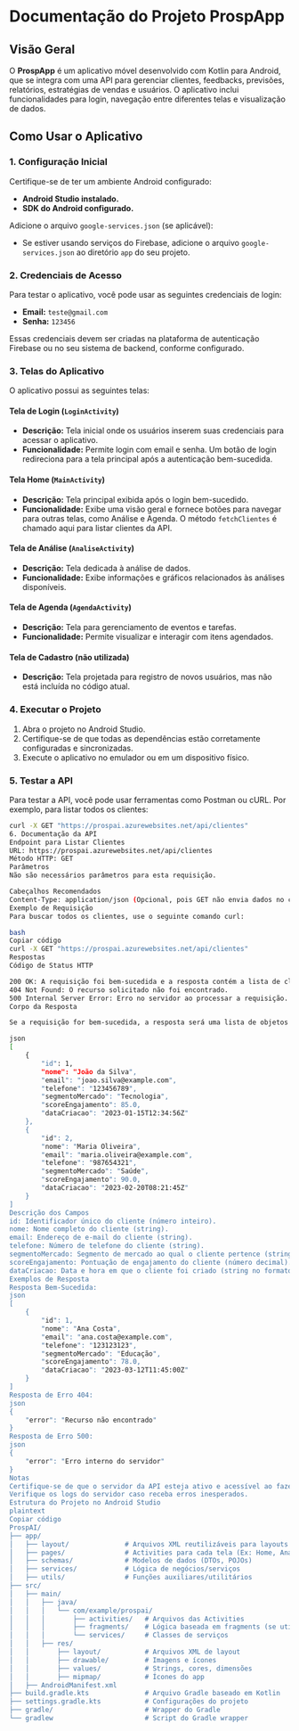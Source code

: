 # Documentação do Projeto ProspApp

## Visão Geral

O **ProspApp** é um aplicativo móvel desenvolvido com Kotlin para Android, que se integra com uma API para gerenciar clientes, feedbacks, previsões, relatórios, estratégias de vendas e usuários. O aplicativo inclui funcionalidades para login, navegação entre diferentes telas e visualização de dados.

## Como Usar o Aplicativo

### 1. Configuração Inicial

Certifique-se de ter um ambiente Android configurado:

- **Android Studio instalado.**
- **SDK do Android configurado.**

Adicione o arquivo `google-services.json` (se aplicável):

- Se estiver usando serviços do Firebase, adicione o arquivo `google-services.json` ao diretório `app` do seu projeto.

### 2. Credenciais de Acesso

Para testar o aplicativo, você pode usar as seguintes credenciais de login:

- **Email:** `teste@gmail.com`
- **Senha:** `123456`

Essas credenciais devem ser criadas na plataforma de autenticação Firebase ou no seu sistema de backend, conforme configurado.

### 3. Telas do Aplicativo

O aplicativo possui as seguintes telas:

#### Tela de Login (`LoginActivity`)

- **Descrição:** Tela inicial onde os usuários inserem suas credenciais para acessar o aplicativo.
- **Funcionalidade:** Permite login com email e senha. Um botão de login redireciona para a tela principal após a autenticação bem-sucedida.

#### Tela Home (`MainActivity`)

- **Descrição:** Tela principal exibida após o login bem-sucedido.
- **Funcionalidade:** Exibe uma visão geral e fornece botões para navegar para outras telas, como Análise e Agenda. O método `fetchClientes` é chamado aqui para listar clientes da API.

#### Tela de Análise (`AnaliseActivity`)

- **Descrição:** Tela dedicada à análise de dados.
- **Funcionalidade:** Exibe informações e gráficos relacionados às análises disponíveis.

#### Tela de Agenda (`AgendaActivity`)

- **Descrição:** Tela para gerenciamento de eventos e tarefas.
- **Funcionalidade:** Permite visualizar e interagir com itens agendados.

#### Tela de Cadastro (não utilizada)

- **Descrição:** Tela projetada para registro de novos usuários, mas não está incluída no código atual.

### 4. Executar o Projeto

1. Abra o projeto no Android Studio.
2. Certifique-se de que todas as dependências estão corretamente configuradas e sincronizadas.
3. Execute o aplicativo no emulador ou em um dispositivo físico.

### 5. Testar a API

Para testar a API, você pode usar ferramentas como Postman ou cURL. Por exemplo, para listar todos os clientes:

```bash
curl -X GET "https://prospai.azurewebsites.net/api/clientes"
6. Documentação da API
Endpoint para Listar Clientes
URL: https://prospai.azurewebsites.net/api/clientes
Método HTTP: GET
Parâmetros
Não são necessários parâmetros para esta requisição.

Cabeçalhos Recomendados
Content-Type: application/json (Opcional, pois GET não envia dados no corpo)
Exemplo de Requisição
Para buscar todos os clientes, use o seguinte comando curl:

bash
Copiar código
curl -X GET "https://prospai.azurewebsites.net/api/clientes"
Respostas
Código de Status HTTP

200 OK: A requisição foi bem-sucedida e a resposta contém a lista de clientes.
404 Not Found: O recurso solicitado não foi encontrado.
500 Internal Server Error: Erro no servidor ao processar a requisição.
Corpo da Resposta

Se a requisição for bem-sucedida, a resposta será uma lista de objetos JSON representando os clientes. Exemplo de resposta:

json
[
    {
        "id": 1,
        "nome": "João da Silva",
        "email": "joao.silva@example.com",
        "telefone": "123456789",
        "segmentoMercado": "Tecnologia",
        "scoreEngajamento": 85.0,
        "dataCriacao": "2023-01-15T12:34:56Z"
    },
    {
        "id": 2,
        "nome": "Maria Oliveira",
        "email": "maria.oliveira@example.com",
        "telefone": "987654321",
        "segmentoMercado": "Saúde",
        "scoreEngajamento": 90.0,
        "dataCriacao": "2023-02-20T08:21:45Z"
    }
]
Descrição dos Campos
id: Identificador único do cliente (número inteiro).
nome: Nome completo do cliente (string).
email: Endereço de e-mail do cliente (string).
telefone: Número de telefone do cliente (string).
segmentoMercado: Segmento de mercado ao qual o cliente pertence (string).
scoreEngajamento: Pontuação de engajamento do cliente (número decimal).
dataCriacao: Data e hora em que o cliente foi criado (string no formato ISO 8601).
Exemplos de Resposta
Resposta Bem-Sucedida:
json
[
    {
        "id": 1,
        "nome": "Ana Costa",
        "email": "ana.costa@example.com",
        "telefone": "123123123",
        "segmentoMercado": "Educação",
        "scoreEngajamento": 78.0,
        "dataCriacao": "2023-03-12T11:45:00Z"
    }
]
Resposta de Erro 404:
json
{
    "error": "Recurso não encontrado"
}
Resposta de Erro 500:
json
{
    "error": "Erro interno do servidor"
}
Notas
Certifique-se de que o servidor da API esteja ativo e acessível ao fazer a requisição.
Verifique os logs do servidor caso receba erros inesperados.
Estrutura do Projeto no Android Studio
plaintext
Copiar código
ProspAI/
├── app/
│   ├── layout/              # Arquivos XML reutilizáveis para layouts
│   ├── pages/               # Activities para cada tela (Ex: Home, Analise, etc.)
│   ├── schemas/             # Modelos de dados (DTOs, POJOs)
│   ├── services/            # Lógica de negócios/serviços
│   ├── utils/               # Funções auxiliares/utilitários
├── src/
│   ├── main/
│   │   ├── java/
│   │   │   └── com/example/prospai/
│   │   │       ├── activities/   # Arquivos das Activities
│   │   │       ├── fragments/    # Lógica baseada em fragments (se utilizado)
│   │   │       └── services/     # Classes de serviços
│   │   ├── res/
│   │       ├── layout/           # Arquivos XML de layout
│   │       ├── drawable/         # Imagens e ícones
│   │       ├── values/           # Strings, cores, dimensões
│   │       ├── mipmap/           # Ícones do app
│   ├── AndroidManifest.xml
├── build.gradle.kts              # Arquivo Gradle baseado em Kotlin
├── settings.gradle.kts           # Configurações do projeto
├── gradle/                       # Wrapper do Gradle
└── gradlew                       # Script do Gradle wrapper
